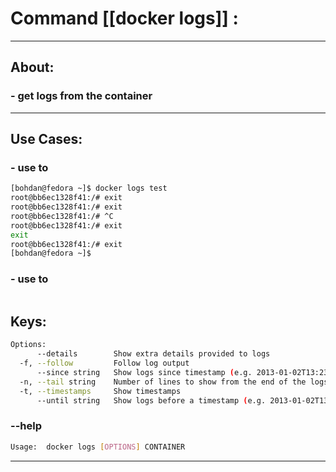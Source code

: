 #  Command [[docker logs]] :

***

## About:

### - get logs from the container

***


## Use Cases:

### - use to 
```sh
[bohdan@fedora ~]$ docker logs test
root@bb6ec1328f41:/# exit
root@bb6ec1328f41:/# exit
root@bb6ec1328f41:/# ^C
root@bb6ec1328f41:/# exit
exit
root@bb6ec1328f41:/# exit
[bohdan@fedora ~]$ 
```

### - use to 
```sh

```


## Keys:
```sh
Options:
      --details        Show extra details provided to logs
  -f, --follow         Follow log output
      --since string   Show logs since timestamp (e.g. 2013-01-02T13:23:37Z) or relative (e.g. 42m for 42 minutes)
  -n, --tail string    Number of lines to show from the end of the logs (default "all")
  -t, --timestamps     Show timestamps
      --until string   Show logs before a timestamp (e.g. 2013-01-02T13:23:37Z) or relative (e.g. 42m for 42 minutes)
```

### --help
```sh
Usage:  docker logs [OPTIONS] CONTAINER
```

***
